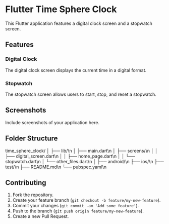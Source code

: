 # Flutter Time Sphere Clock

This Flutter application features a digital clock screen and a stopwatch screen.

## Features

### Digital Clock

The digital clock screen displays the current time in a digital format.

### Stopwatch

The stopwatch screen allows users to start, stop, and reset a stopwatch.

## Screenshots

Include screenshots of your application here.

## Folder Structure

time_sphere_clock/
│
├── lib/\n
│ ├── main.dart\n
│ ├── screens/\n
│ │ ├── digital_screen.dart\n
│ │ ├── home_page.dart\n
│ │ └── stopwatch.dart\n
│ └── other_files.dart\n
│
├── android/\n
├── ios/\n
├── test/\n
├── README.md\n
└── pubspec.yaml\n


## Contributing

1. Fork the repository.
2. Create your feature branch (`git checkout -b feature/my-new-feature`).
3. Commit your changes (`git commit -am 'Add some feature'`).
4. Push to the branch (`git push origin feature/my-new-feature`).
5. Create a new Pull Request.
